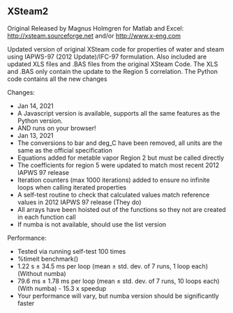 XSteam2
-------

Original Released by Magnus Holmgren for Matlab and Excel:
<http://xsteam.sourceforge.net> and/or <http://www.x-eng.com>

Updated version of original XSteam code for properties of water and steam using IAPWS-97 (2012 Update)/IFC-97 
formulation. Also included are updated XLS files and .BAS files from the original XSteam Code.
The XLS and .BAS only contain the update to the Region 5 correlation.
The Python code contains all the new changes

Changes:
 * Jan 14, 2021
 * A Javascript version is available, supports all the same features as the Python version.
 * AND runs on your browser!
 * Jan 13, 2021
 * The conversions to bar and deg_C have been removed, all units are the same as the official specification
 * Equations added for metable vapor Region 2 but must be called directly
 * The coefficients for region 5 were updated to match most recent 2012 IAPWS 97 release
 * Iteration counters (max 1000 iterations) added to ensure no infinite loops when calling iterated properties
 * A self-test routine to check that calculated values match reference values in 2012 IAPWS 97 release (They do)
 * All arrays have been hoisted out of the functions so they not are created in each function call
 * If numba is not available, should use the list version

Performance:
 * Tested via running self-test 100 times
 * %timeit benchmark()
 * 1.22 s ± 34.5 ms per loop (mean ± std. dev. of 7 runs, 1 loop each) (Without numba)
 * 79.6 ms ± 1.78 ms per loop (mean ± std. dev. of 7 runs, 10 loops each) (With numba) - 15.3 x speedup
 * Your performance will vary, but numba version should be significantly faster